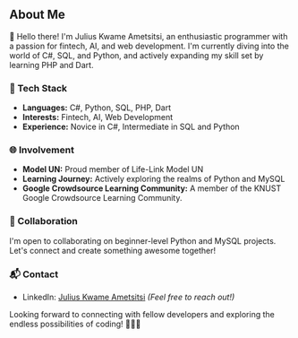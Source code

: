 ## About Me

👋 Hello there! I'm Julius Kwame Ametsitsi, an enthusiastic programmer with a passion for fintech, AI, and web development. I'm currently diving into the world of C#, SQL, and Python, and actively expanding my skill set by learning PHP and Dart.

### 🔧 Tech Stack
- **Languages:** C#, Python, SQL, PHP, Dart
- **Interests:** Fintech, AI, Web Development
- **Experience:** Novice in C#, Intermediate in SQL and Python

### 🌐 Involvement
- **Model UN:** Proud member of Life-Link Model UN
- **Learning Journey:** Actively exploring the realms of Python and MySQL
- **Google Crowdsource Learning Community:** A member of the KNUST Google Crowdsource Learning Community. 
### 🤝 Collaboration
I'm open to collaborating on beginner-level Python and MySQL projects. Let's connect and create something awesome together!

### 📬 Contact
- LinkedIn: [Julius Kwame Ametsitsi](https://www.linkedin.com/in/julius-kwame-ametsitsi/)
  *(Feel free to reach out!)*

Looking forward to connecting with fellow developers and exploring the endless possibilities of coding! 👨‍💻✨
<!---
monster-thelo/monster-thelo is a ✨ special ✨ repository because its `README.md` (this file) appears on your GitHub profile.
You can click the Preview link to take a look at your changes.
--->
